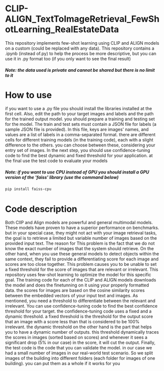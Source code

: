 # CLIP-ALIGN_TextToImageRetrieval_FewShotLearning_RealEstateData
This repository implements few-shot learning using CLIP and ALIGN models on a custom (could be replaced with any data). This repository contains a .ipynb (instead of.py) to help the process be more descriptive, but you can use it in .py format too (if you only want to see the final result)
##### Note: the data used is private and cannot be shared but there is no limit to it

# How to use
if you want to use a .py file you should install the libraries installed at the first cell. Also, edit the path to your target images and labels and the path for the trained output model. you should prepare a training and testing set for the model. The train and test sets must contain a JSON file for labels (a sample JSON file is provided). In this file, keys are images' names, and values are a list of labels in a comma-separated format. there are different cells for different training models (in the training code), each with a slight difference to the others. you can choose between these, considering your entry set of images. In the next step, you should use confidence-tuning code to find the best dynamic and fixed threshold for your application. at the final use the test code to evaluate your models
##### Note: if you want to use CPU instead of GPU you should install a GPU version of the 'faiss' library (use the command below)
```bash
pip install faiss-cpu 
```

# Code description
Both ClIP and Align models are powerful and general multimodal models. These models have proven to have a superior performance on benchmarks. but in your special case, they might not act with your image retrieval tasks, the goal is to retrieve a limited but variable number of images based on the provided input text. The reason for This problem is the fact that we do not know the exact number of images that the system should retrieve. On the other hand, when you use these general models to detect objects within the same context, they fail to provide a differentiating score for each image and scores are too close together. This problem causes you to be unable to set a fixed threshold for the score of images that are relevant or irrelevant. This repository uses few-shot learning to optimize the model for this specific goal.
The training code for each of the CLIP and ALIGN models downloads the model and does the finetunning on it using your properly formatted data. the scores for images are based on the cosine similarity scores between the embedded vectors of your input text and images.
As mentioned, you need a threshold to differentiate between the relevant and irrelevant. You can use confidence-tuning code to find the best confidence threshold for your target. the confidence-tuning code uses a fixed and a dynamic threshold. a fixed threshold is the threshold for the output score that an image with a score less than that is considered to be 100% irrelevant. the dynamic threshold on the other hand is the part that helps you to have a dynamic number of outputs. this threshold dynamically traces the scores in images (sorted based on scores) and whenever it sees a significant drop (5% in our case) in the score, it will cut the output.
Finally, the test code is the code that you can validate the model. in our case we had a small number of images in our real-world test scenario. So we split images of the building into different folders (each folder for images of one building). you can put them as a whole if it works for you
